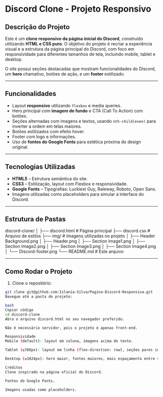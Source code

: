 # Discord Clone - Projeto Responsivo

## Descrição do Projeto
Este é um **clone responsivo da página inicial do Discord**, construído utilizando **HTML e CSS puro**. O objetivo do projeto é recriar a experiência visual e a estrutura da página principal do Discord, com foco em responsividade para diferentes tamanhos de tela, incluindo mobile, tablet e desktop.

O site possui seções destacadas que mostram funcionalidades do Discord, um **hero** chamativo, botões de ação, e um **footer** estilizado.

---

## Funcionalidades
- Layout **responsivo** utilizando `flexbox` e media queries.
- Hero principal com **imagem de fundo** e CTA (Call To Action) com botões.
- Seções alternadas com imagens e textos, usando `nth-child(even)` para inverter a ordem em telas maiores.
- Botões estilizados com efeito hover.
- Footer com logo e informações.
- Uso de **fontes do Google Fonts** para estética próxima do design original.

---

## Tecnologias Utilizadas
- **HTML5** – Estrutura semântica do site.
- **CSS3** – Estilização, layout com Flexbox e responsividade.
- **Google Fonts** – Tipografias: Luckiest Guy, Raleway, Roboto, Open Sans.
- Imagens utilizadas como placeholders para simular a interface do Discord.

---

## Estrutura de Pastas
discord-clone/
│
├── discord.html # Página principal
├── discord.css # Arquivo de estilos
├── img/ # Imagens utilizadas no projeto
│ ├── Header Background.png
│ ├── Header.png
│ ├── Section Image1.png
│ ├── Section Image2.png
│ ├── Section Image3.png
│ ├── Section Image4.png
│ └── Discord-footer.png
└── README.md # Este arquivo

---

## Como Rodar o Projeto
1. Clone o repositório:
```bash
git clone git@github.com:Islania-Silva/Pagina-Discord-Responsiva.git
Navegue até a pasta do projeto:

bash
Copiar código
cd discord-clone
Abra o arquivo discord.html no seu navegador preferido.

Não é necessário servidor, pois o projeto é apenas front-end.

Responsividade
Mobile (default): layout em coluna, imagens acima do texto.

Tablet (≥768px): layout em linha (flex-direction: row), seções pares invertidas (row-reverse).

Desktop (≥1024px): hero maior, fontes maiores, mais espaçamento entre seções e botões, hover nos botões com animação.

Créditos
Clone inspirado na página oficial do Discord.

Fontes do Google Fonts.

Imagens usadas como placeholders.